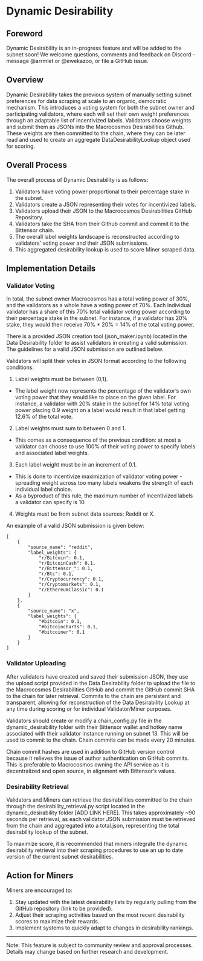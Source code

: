 # Dynamic Desirability

## Foreword 

Dynamic Desirability is an in-progress feature and will be added to the subnet soon! We welcome questions, comments and feedback on Discord - message @arrmlet or @ewekazoo, or file a GitHub issue. 

## Overview

Dynamic Desirability takes the previous system of manually setting subnet preferences for data scraping at scale to an organic, democratic mechanism. This introduces a voting system for both the subnet owner and participating validators, where each will set their own weight preferences through an adaptable list of incentivized labels. Validators choose weights and submit them as JSONs into the Macrocosmos Desirabilities Github. These weights are then committed to the chain, where they can be later read and used to create an aggregate DataDesirabilityLookup object used for scoring. 

## Overall Process

The overall process of Dynamic Desirability is as follows:

1. Validators have voting power proportional to their percentage stake in the subnet. 
2. Validators create a JSON representing their votes for incentivized labels. 
3. Validators upload their JSON to the Macrocosmos Desirabilities GitHub Repository.
4. Validators take the SHA from their Github commit and commit it to the Bittensor chain. 
5. The overall label weights landscape is reconstructed according to validators’ voting power and their JSON submissions.
6. This aggregated desirability lookup is used to score Miner scraped data. 

## Implementation Details

### Validator Voting

In total, the subnet owner Macrocosmos has a total voting power of 30%, and the validators as a whole have a voting power of 70%. Each individual validator has a share of this 70% total validator voting power according to their percentage stake in the subnet. For instance, if a validator has 20% stake, they would then receive 70% * 20% = 14% of the total voting power. 

There is a provided JSON creation tool (json_maker.ipynb) located in the Data Desirability folder to assist validators in creating a valid submission. The guidelines for a valid JSON submission are outlined below. 

Validators will split their votes in JSON format according to the following conditions: 

1. Label weights must be between (0,1]. 
  - The label weight now represents the percentage of the validator’s own voting power that they would like to place on the given label. For instance, a validator with 20% stake in the subnet for 14% total voting power placing 0.9 weight on a label would result in that label getting 12.6% of the total vote. 

2. Label weights must sum to between 0 and 1. 
  - This comes as a consequence of the previous condition: at most a validator can choose to use 100% of their voting power to specify labels and associated label weights. 

3. Each label weight must be in an increment of 0.1.
  - This is done to incentivize maximization of validator voting power - spreading weight across too many labels weakens the strength of each individual label choice. 
  - As a byproduct of this rule, the maximum number of incentivized labels a validator can specify is 10. 

4. Weights must be from subnet data sources: Reddit or X.


An example of a valid JSON submission is given below:
```
[
    {
        "source_name": "reddit",
        "label_weights": {
            "r/Bitcoin": 0.1,
            "r/BitcoinCash": 0.1,
            "r/Bittensor_": 0.1,
            "r/Btc": 0.1,
            "r/Cryptocurrency": 0.1,
            "r/Cryptomarkets": 0.1,
            "r/EthereumClassic": 0.1
        }
    },
    {
        "source_name": "x",
        "label_weights": {
            "#bitcoin": 0.1,
            "#bitcoincharts": 0.1,
            "#bitcoiner": 0.1
        }
    }
]
```

### Validator Uploading

After validators have created and saved their submission JSON, they use the upload script provided in the Data Desirability folder to upload the file to the Macrocosmos Desirabilities GitHub and commit the GitHub commit SHA to the chain for later retrieval. Commits to the chain are persistent and transparent, allowing for reconstruction of the Data Desirability Lookup at any time during scoring or for individual Validator/Miner purposes. 

Validators should create or modify a chain_config.py file in the dynamic_desirability folder with their Bittensor wallet and hotkey name associated with their validator instance running on subnet 13. This will be used to commit to the chain. Chain commits can be made every 20 minutes. 

Chain commit hashes are used in addition to GitHub version control because it relieves the issue of author authentication on GitHub commits. This is preferable to Macrocosmos owning the API service as it is decentralized and open source, in alignment with Bittensor’s values. 

### Desirability Retrieval

Validators and Miners can retrieve the desirabilities committed to the chain through the desirability_retrieval.py script located in the dynamic_desirability folder [ADD LINK HERE]. This takes approximately ~90 seconds per retrieval, as each validator JSON submission must be retrieved from the chain and aggregated into a total.json, representing the total desirability lookup of the subnet. 

To maximize score, it is recommended that miners integrate the dynamic desirability retrieval into their scraping procedures to use an up to date version of the current subnet desirabilities. 


## Action for Miners

Miners are encouraged to:
1. Stay updated with the latest desirability lists by regularly pulling from the GitHub repository (link to be provided).
2. Adjust their scraping activities based on the most recent desirability scores to maximize their rewards.
3. Implement systems to quickly adapt to changes in desirability rankings.

---

Note: This feature is subject to community review and approval processes. Details may change based on further research and development.
